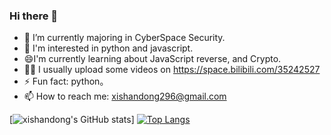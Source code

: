 <!--
**xishandong/xishandong** is a ✨ _special_ ✨ repository because its `README.md` (this file) appears on your GitHub profile.
Here are some ideas to get you started:
- 🔭 I’m currently working on ...
- 🌱 I’m currently learning ...
- 👯 I’m looking to collaborate on ...
- 🤔 I’m looking for help with ...
- 💬 Ask me about ...
- 📫 How to reach me: ...
- 😄 Pronouns: ...
- ⚡ Fun fact: ...
-->
### Hi there 👋

- 🔭 I’m currently majoring in CyberSpace Security.
- 🌱 I'm interested in python and javascript.
- 😄I'm currently learning about JavaScript reverse, and Crypto.
- 🧑‍💻 I usually upload some videos on https://space.bilibili.com/35242527
- ⚡ Fun fact: python。
- 📫 How to reach me: xishandong296@gmail.com

[![xishandong's GitHub stats](https://github-readme-stats.vercel.app/api?username=xishandong&show_icons=true&theme=onelight&hide=contribs)]
[![Top Langs](https://github-readme-stats.vercel.app/api/top-langs/?username=xishandong&layout=compact&theme=onelight&hide=CMake,Makefile)](https://github.com/anuraghazra/github-readme-stats)
